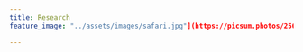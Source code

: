 ```yaml
---
title: Research
feature_image: "../assets/images/safari.jpg"](https://picsum.photos/2560/600?image=873"

---
```

